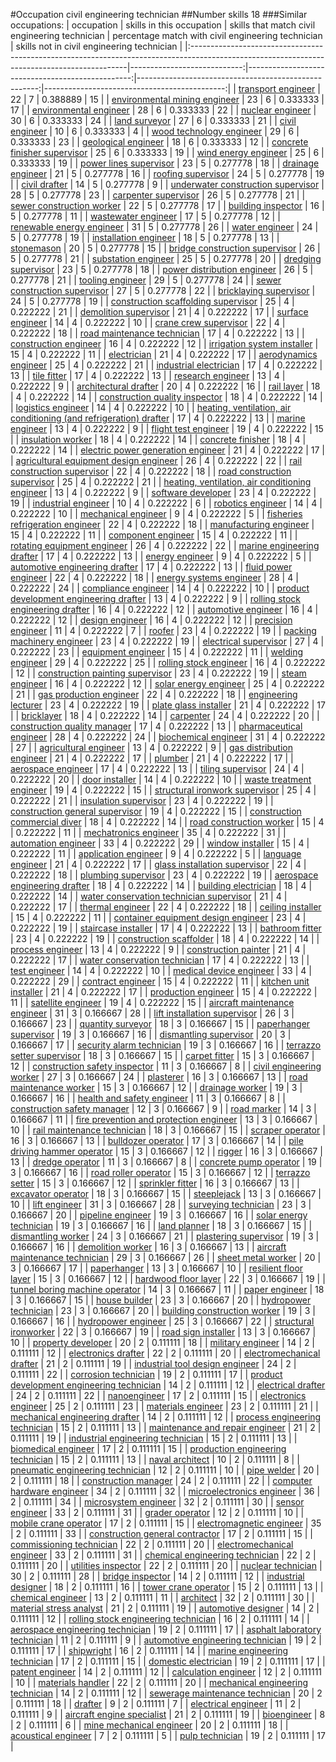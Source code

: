 #Occupation civil engineering technician
##Number skills 18
###Similar occupations:
| occupation                                                                                                                                  |   skills in this occupation |   skills that match civil engineering technician |   percentage match with civil engineering technician |   skills not in civil engineering technician |
|:--------------------------------------------------------------------------------------------------------------------------------------------|----------------------------:|-------------------------------------------------:|-----------------------------------------------------:|---------------------------------------------:|
| [transport engineer](transport_engineer.md)                                                                                                 |                          22 |                                                7 |                                             0.388889 |                                           15 |
| [environmental mining engineer](environmental_mining_engineer.md)                                                                           |                          23 |                                                6 |                                             0.333333 |                                           17 |
| [environmental engineer](environmental_engineer.md)                                                                                         |                          28 |                                                6 |                                             0.333333 |                                           22 |
| [nuclear engineer](nuclear_engineer.md)                                                                                                     |                          30 |                                                6 |                                             0.333333 |                                           24 |
| [land surveyor](land_surveyor.md)                                                                                                           |                          27 |                                                6 |                                             0.333333 |                                           21 |
| [civil engineer](civil_engineer.md)                                                                                                         |                          10 |                                                6 |                                             0.333333 |                                            4 |
| [wood technology engineer](wood_technology_engineer.md)                                                                                     |                          29 |                                                6 |                                             0.333333 |                                           23 |
| [geological engineer](geological_engineer.md)                                                                                               |                          18 |                                                6 |                                             0.333333 |                                           12 |
| [concrete finisher supervisor](concrete_finisher_supervisor.md)                                                                             |                          25 |                                                6 |                                             0.333333 |                                           19 |
| [wind energy engineer](wind_energy_engineer.md)                                                                                             |                          25 |                                                6 |                                             0.333333 |                                           19 |
| [power lines supervisor](power_lines_supervisor.md)                                                                                         |                          23 |                                                5 |                                             0.277778 |                                           18 |
| [drainage engineer](drainage_engineer.md)                                                                                                   |                          21 |                                                5 |                                             0.277778 |                                           16 |
| [roofing supervisor](roofing_supervisor.md)                                                                                                 |                          24 |                                                5 |                                             0.277778 |                                           19 |
| [civil drafter](civil_drafter.md)                                                                                                           |                          14 |                                                5 |                                             0.277778 |                                            9 |
| [underwater construction supervisor](underwater_construction_supervisor.md)                                                                 |                          28 |                                                5 |                                             0.277778 |                                           23 |
| [carpenter supervisor](carpenter_supervisor.md)                                                                                             |                          26 |                                                5 |                                             0.277778 |                                           21 |
| [sewer construction worker](sewer_construction_worker.md)                                                                                   |                          22 |                                                5 |                                             0.277778 |                                           17 |
| [building inspector](building_inspector.md)                                                                                                 |                          16 |                                                5 |                                             0.277778 |                                           11 |
| [wastewater engineer](wastewater_engineer.md)                                                                                               |                          17 |                                                5 |                                             0.277778 |                                           12 |
| [renewable energy engineer](renewable_energy_engineer.md)                                                                                   |                          31 |                                                5 |                                             0.277778 |                                           26 |
| [water engineer](water_engineer.md)                                                                                                         |                          24 |                                                5 |                                             0.277778 |                                           19 |
| [installation engineer](installation_engineer.md)                                                                                           |                          18 |                                                5 |                                             0.277778 |                                           13 |
| [stonemason](stonemason.md)                                                                                                                 |                          20 |                                                5 |                                             0.277778 |                                           15 |
| [bridge construction supervisor](bridge_construction_supervisor.md)                                                                         |                          26 |                                                5 |                                             0.277778 |                                           21 |
| [substation engineer](substation_engineer.md)                                                                                               |                          25 |                                                5 |                                             0.277778 |                                           20 |
| [dredging supervisor](dredging_supervisor.md)                                                                                               |                          23 |                                                5 |                                             0.277778 |                                           18 |
| [power distribution engineer](power_distribution_engineer.md)                                                                               |                          26 |                                                5 |                                             0.277778 |                                           21 |
| [tooling engineer](tooling_engineer.md)                                                                                                     |                          29 |                                                5 |                                             0.277778 |                                           24 |
| [sewer construction supervisor](sewer_construction_supervisor.md)                                                                           |                          27 |                                                5 |                                             0.277778 |                                           22 |
| [bricklaying supervisor](bricklaying_supervisor.md)                                                                                         |                          24 |                                                5 |                                             0.277778 |                                           19 |
| [construction scaffolding supervisor](construction_scaffolding_supervisor.md)                                                               |                          25 |                                                4 |                                             0.222222 |                                           21 |
| [demolition supervisor](demolition_supervisor.md)                                                                                           |                          21 |                                                4 |                                             0.222222 |                                           17 |
| [surface engineer](surface_engineer.md)                                                                                                     |                          14 |                                                4 |                                             0.222222 |                                           10 |
| [crane crew supervisor](crane_crew_supervisor.md)                                                                                           |                          22 |                                                4 |                                             0.222222 |                                           18 |
| [road maintenance technician](road_maintenance_technician.md)                                                                               |                          17 |                                                4 |                                             0.222222 |                                           13 |
| [construction engineer](construction_engineer.md)                                                                                           |                          16 |                                                4 |                                             0.222222 |                                           12 |
| [irrigation system installer](irrigation_system_installer.md)                                                                               |                          15 |                                                4 |                                             0.222222 |                                           11 |
| [electrician](electrician.md)                                                                                                               |                          21 |                                                4 |                                             0.222222 |                                           17 |
| [aerodynamics engineer](aerodynamics_engineer.md)                                                                                           |                          25 |                                                4 |                                             0.222222 |                                           21 |
| [industrial electrician](industrial_electrician.md)                                                                                         |                          17 |                                                4 |                                             0.222222 |                                           13 |
| [tile fitter](tile_fitter.md)                                                                                                               |                          17 |                                                4 |                                             0.222222 |                                           13 |
| [research engineer](research_engineer.md)                                                                                                   |                          13 |                                                4 |                                             0.222222 |                                            9 |
| [architectural drafter](architectural_drafter.md)                                                                                           |                          20 |                                                4 |                                             0.222222 |                                           16 |
| [rail layer](rail_layer.md)                                                                                                                 |                          18 |                                                4 |                                             0.222222 |                                           14 |
| [construction quality inspector](construction_quality_inspector.md)                                                                         |                          18 |                                                4 |                                             0.222222 |                                           14 |
| [logistics engineer](logistics_engineer.md)                                                                                                 |                          14 |                                                4 |                                             0.222222 |                                           10 |
| [heating, ventilation, air conditioning (and refrigeration) drafter](heating,_ventilation,_air_conditioning_(and_refrigeration)_drafter.md) |                          17 |                                                4 |                                             0.222222 |                                           13 |
| [marine engineer](marine_engineer.md)                                                                                                       |                          13 |                                                4 |                                             0.222222 |                                            9 |
| [flight test engineer](flight_test_engineer.md)                                                                                             |                          19 |                                                4 |                                             0.222222 |                                           15 |
| [insulation worker](insulation_worker.md)                                                                                                   |                          18 |                                                4 |                                             0.222222 |                                           14 |
| [concrete finisher](concrete_finisher.md)                                                                                                   |                          18 |                                                4 |                                             0.222222 |                                           14 |
| [electric power generation engineer](electric_power_generation_engineer.md)                                                                 |                          21 |                                                4 |                                             0.222222 |                                           17 |
| [agricultural equipment design engineer](agricultural_equipment_design_engineer.md)                                                         |                          26 |                                                4 |                                             0.222222 |                                           22 |
| [rail construction supervisor](rail_construction_supervisor.md)                                                                             |                          22 |                                                4 |                                             0.222222 |                                           18 |
| [road construction supervisor](road_construction_supervisor.md)                                                                             |                          25 |                                                4 |                                             0.222222 |                                           21 |
| [heating, ventilation, air conditioning engineer](heating,_ventilation,_air_conditioning_engineer.md)                                       |                          13 |                                                4 |                                             0.222222 |                                            9 |
| [software developer](software_developer.md)                                                                                                 |                          23 |                                                4 |                                             0.222222 |                                           19 |
| [industrial engineer](industrial_engineer.md)                                                                                               |                          10 |                                                4 |                                             0.222222 |                                            6 |
| [robotics engineer](robotics_engineer.md)                                                                                                   |                          14 |                                                4 |                                             0.222222 |                                           10 |
| [mechanical engineer](mechanical_engineer.md)                                                                                               |                           9 |                                                4 |                                             0.222222 |                                            5 |
| [fisheries refrigeration engineer](fisheries_refrigeration_engineer.md)                                                                     |                          22 |                                                4 |                                             0.222222 |                                           18 |
| [manufacturing engineer](manufacturing_engineer.md)                                                                                         |                          15 |                                                4 |                                             0.222222 |                                           11 |
| [component engineer](component_engineer.md)                                                                                                 |                          15 |                                                4 |                                             0.222222 |                                           11 |
| [rotating equipment engineer](rotating_equipment_engineer.md)                                                                               |                          26 |                                                4 |                                             0.222222 |                                           22 |
| [marine engineering drafter](marine_engineering_drafter.md)                                                                                 |                          17 |                                                4 |                                             0.222222 |                                           13 |
| [energy engineer](energy_engineer.md)                                                                                                       |                           9 |                                                4 |                                             0.222222 |                                            5 |
| [automotive engineering drafter](automotive_engineering_drafter.md)                                                                         |                          17 |                                                4 |                                             0.222222 |                                           13 |
| [fluid power engineer](fluid_power_engineer.md)                                                                                             |                          22 |                                                4 |                                             0.222222 |                                           18 |
| [energy systems engineer](energy_systems_engineer.md)                                                                                       |                          28 |                                                4 |                                             0.222222 |                                           24 |
| [compliance engineer](compliance_engineer.md)                                                                                               |                          14 |                                                4 |                                             0.222222 |                                           10 |
| [product development engineering drafter](product_development_engineering_drafter.md)                                                       |                          13 |                                                4 |                                             0.222222 |                                            9 |
| [rolling stock engineering drafter](rolling_stock_engineering_drafter.md)                                                                   |                          16 |                                                4 |                                             0.222222 |                                           12 |
| [automotive engineer](automotive_engineer.md)                                                                                               |                          16 |                                                4 |                                             0.222222 |                                           12 |
| [design engineer](design_engineer.md)                                                                                                       |                          16 |                                                4 |                                             0.222222 |                                           12 |
| [precision engineer](precision_engineer.md)                                                                                                 |                          11 |                                                4 |                                             0.222222 |                                            7 |
| [roofer](roofer.md)                                                                                                                         |                          23 |                                                4 |                                             0.222222 |                                           19 |
| [packing machinery engineer](packing_machinery_engineer.md)                                                                                 |                          23 |                                                4 |                                             0.222222 |                                           19 |
| [electrical supervisor](electrical_supervisor.md)                                                                                           |                          27 |                                                4 |                                             0.222222 |                                           23 |
| [equipment engineer](equipment_engineer.md)                                                                                                 |                          15 |                                                4 |                                             0.222222 |                                           11 |
| [welding engineer](welding_engineer.md)                                                                                                     |                          29 |                                                4 |                                             0.222222 |                                           25 |
| [rolling stock engineer](rolling_stock_engineer.md)                                                                                         |                          16 |                                                4 |                                             0.222222 |                                           12 |
| [construction painting supervisor](construction_painting_supervisor.md)                                                                     |                          23 |                                                4 |                                             0.222222 |                                           19 |
| [steam engineer](steam_engineer.md)                                                                                                         |                          16 |                                                4 |                                             0.222222 |                                           12 |
| [solar energy engineer](solar_energy_engineer.md)                                                                                           |                          25 |                                                4 |                                             0.222222 |                                           21 |
| [gas production engineer](gas_production_engineer.md)                                                                                       |                          22 |                                                4 |                                             0.222222 |                                           18 |
| [engineering lecturer](engineering_lecturer.md)                                                                                             |                          23 |                                                4 |                                             0.222222 |                                           19 |
| [plate glass installer](plate_glass_installer.md)                                                                                           |                          21 |                                                4 |                                             0.222222 |                                           17 |
| [bricklayer](bricklayer.md)                                                                                                                 |                          18 |                                                4 |                                             0.222222 |                                           14 |
| [carpenter](carpenter.md)                                                                                                                   |                          24 |                                                4 |                                             0.222222 |                                           20 |
| [construction quality manager](construction_quality_manager.md)                                                                             |                          17 |                                                4 |                                             0.222222 |                                           13 |
| [pharmaceutical engineer](pharmaceutical_engineer.md)                                                                                       |                          28 |                                                4 |                                             0.222222 |                                           24 |
| [biochemical engineer](biochemical_engineer.md)                                                                                             |                          31 |                                                4 |                                             0.222222 |                                           27 |
| [agricultural engineer](agricultural_engineer.md)                                                                                           |                          13 |                                                4 |                                             0.222222 |                                            9 |
| [gas distribution engineer](gas_distribution_engineer.md)                                                                                   |                          21 |                                                4 |                                             0.222222 |                                           17 |
| [plumber](plumber.md)                                                                                                                       |                          21 |                                                4 |                                             0.222222 |                                           17 |
| [aerospace engineer](aerospace_engineer.md)                                                                                                 |                          17 |                                                4 |                                             0.222222 |                                           13 |
| [tiling supervisor](tiling_supervisor.md)                                                                                                   |                          24 |                                                4 |                                             0.222222 |                                           20 |
| [door installer](door_installer.md)                                                                                                         |                          14 |                                                4 |                                             0.222222 |                                           10 |
| [waste treatment engineer](waste_treatment_engineer.md)                                                                                     |                          19 |                                                4 |                                             0.222222 |                                           15 |
| [structural ironwork supervisor](structural_ironwork_supervisor.md)                                                                         |                          25 |                                                4 |                                             0.222222 |                                           21 |
| [insulation supervisor](insulation_supervisor.md)                                                                                           |                          23 |                                                4 |                                             0.222222 |                                           19 |
| [construction general supervisor](construction_general_supervisor.md)                                                                       |                          19 |                                                4 |                                             0.222222 |                                           15 |
| [construction commercial diver](construction_commercial_diver.md)                                                                           |                          18 |                                                4 |                                             0.222222 |                                           14 |
| [road construction worker](road_construction_worker.md)                                                                                     |                          15 |                                                4 |                                             0.222222 |                                           11 |
| [mechatronics engineer](mechatronics_engineer.md)                                                                                           |                          35 |                                                4 |                                             0.222222 |                                           31 |
| [automation engineer](automation_engineer.md)                                                                                               |                          33 |                                                4 |                                             0.222222 |                                           29 |
| [window installer](window_installer.md)                                                                                                     |                          15 |                                                4 |                                             0.222222 |                                           11 |
| [application engineer](application_engineer.md)                                                                                             |                           9 |                                                4 |                                             0.222222 |                                            5 |
| [language engineer](language_engineer.md)                                                                                                   |                          21 |                                                4 |                                             0.222222 |                                           17 |
| [glass installation supervisor](glass_installation_supervisor.md)                                                                           |                          22 |                                                4 |                                             0.222222 |                                           18 |
| [plumbing supervisor](plumbing_supervisor.md)                                                                                               |                          23 |                                                4 |                                             0.222222 |                                           19 |
| [aerospace engineering drafter](aerospace_engineering_drafter.md)                                                                           |                          18 |                                                4 |                                             0.222222 |                                           14 |
| [building electrician](building_electrician.md)                                                                                             |                          18 |                                                4 |                                             0.222222 |                                           14 |
| [water conservation technician supervisor](water_conservation_technician_supervisor.md)                                                     |                          21 |                                                4 |                                             0.222222 |                                           17 |
| [thermal engineer](thermal_engineer.md)                                                                                                     |                          22 |                                                4 |                                             0.222222 |                                           18 |
| [ceiling installer](ceiling_installer.md)                                                                                                   |                          15 |                                                4 |                                             0.222222 |                                           11 |
| [container equipment design engineer](container_equipment_design_engineer.md)                                                               |                          23 |                                                4 |                                             0.222222 |                                           19 |
| [staircase installer](staircase_installer.md)                                                                                               |                          17 |                                                4 |                                             0.222222 |                                           13 |
| [bathroom fitter](bathroom_fitter.md)                                                                                                       |                          23 |                                                4 |                                             0.222222 |                                           19 |
| [construction scaffolder](construction_scaffolder.md)                                                                                       |                          18 |                                                4 |                                             0.222222 |                                           14 |
| [process engineer](process_engineer.md)                                                                                                     |                          13 |                                                4 |                                             0.222222 |                                            9 |
| [construction painter](construction_painter.md)                                                                                             |                          21 |                                                4 |                                             0.222222 |                                           17 |
| [water conservation technician](water_conservation_technician.md)                                                                           |                          17 |                                                4 |                                             0.222222 |                                           13 |
| [test engineer](test_engineer.md)                                                                                                           |                          14 |                                                4 |                                             0.222222 |                                           10 |
| [medical device engineer](medical_device_engineer.md)                                                                                       |                          33 |                                                4 |                                             0.222222 |                                           29 |
| [contract engineer](contract_engineer.md)                                                                                                   |                          15 |                                                4 |                                             0.222222 |                                           11 |
| [kitchen unit installer](kitchen_unit_installer.md)                                                                                         |                          21 |                                                4 |                                             0.222222 |                                           17 |
| [production engineer](production_engineer.md)                                                                                               |                          15 |                                                4 |                                             0.222222 |                                           11 |
| [satellite engineer](satellite_engineer.md)                                                                                                 |                          19 |                                                4 |                                             0.222222 |                                           15 |
| [aircraft maintenance engineer](aircraft_maintenance_engineer.md)                                                                           |                          31 |                                                3 |                                             0.166667 |                                           28 |
| [lift installation supervisor](lift_installation_supervisor.md)                                                                             |                          26 |                                                3 |                                             0.166667 |                                           23 |
| [quantity surveyor](quantity_surveyor.md)                                                                                                   |                          18 |                                                3 |                                             0.166667 |                                           15 |
| [paperhanger supervisor](paperhanger_supervisor.md)                                                                                         |                          19 |                                                3 |                                             0.166667 |                                           16 |
| [dismantling supervisor](dismantling_supervisor.md)                                                                                         |                          20 |                                                3 |                                             0.166667 |                                           17 |
| [security alarm technician](security_alarm_technician.md)                                                                                   |                          19 |                                                3 |                                             0.166667 |                                           16 |
| [terrazzo setter supervisor](terrazzo_setter_supervisor.md)                                                                                 |                          18 |                                                3 |                                             0.166667 |                                           15 |
| [carpet fitter](carpet_fitter.md)                                                                                                           |                          15 |                                                3 |                                             0.166667 |                                           12 |
| [construction safety inspector](construction_safety_inspector.md)                                                                           |                          11 |                                                3 |                                             0.166667 |                                            8 |
| [civil engineering worker](civil_engineering_worker.md)                                                                                     |                          27 |                                                3 |                                             0.166667 |                                           24 |
| [plasterer](plasterer.md)                                                                                                                   |                          16 |                                                3 |                                             0.166667 |                                           13 |
| [road maintenance worker](road_maintenance_worker.md)                                                                                       |                          15 |                                                3 |                                             0.166667 |                                           12 |
| [drainage worker](drainage_worker.md)                                                                                                       |                          19 |                                                3 |                                             0.166667 |                                           16 |
| [health and safety engineer](health_and_safety_engineer.md)                                                                                 |                          11 |                                                3 |                                             0.166667 |                                            8 |
| [construction safety manager](construction_safety_manager.md)                                                                               |                          12 |                                                3 |                                             0.166667 |                                            9 |
| [road marker](road_marker.md)                                                                                                               |                          14 |                                                3 |                                             0.166667 |                                           11 |
| [fire prevention and protection engineer](fire_prevention_and_protection_engineer.md)                                                       |                          13 |                                                3 |                                             0.166667 |                                           10 |
| [rail maintenance technician](rail_maintenance_technician.md)                                                                               |                          18 |                                                3 |                                             0.166667 |                                           15 |
| [scraper operator](scraper_operator.md)                                                                                                     |                          16 |                                                3 |                                             0.166667 |                                           13 |
| [bulldozer operator](bulldozer_operator.md)                                                                                                 |                          17 |                                                3 |                                             0.166667 |                                           14 |
| [pile driving hammer operator](pile_driving_hammer_operator.md)                                                                             |                          15 |                                                3 |                                             0.166667 |                                           12 |
| [rigger](rigger.md)                                                                                                                         |                          16 |                                                3 |                                             0.166667 |                                           13 |
| [dredge operator](dredge_operator.md)                                                                                                       |                          11 |                                                3 |                                             0.166667 |                                            8 |
| [concrete pump operator](concrete_pump_operator.md)                                                                                         |                          19 |                                                3 |                                             0.166667 |                                           16 |
| [road roller operator](road_roller_operator.md)                                                                                             |                          15 |                                                3 |                                             0.166667 |                                           12 |
| [terrazzo setter](terrazzo_setter.md)                                                                                                       |                          15 |                                                3 |                                             0.166667 |                                           12 |
| [sprinkler fitter](sprinkler_fitter.md)                                                                                                     |                          16 |                                                3 |                                             0.166667 |                                           13 |
| [excavator operator](excavator_operator.md)                                                                                                 |                          18 |                                                3 |                                             0.166667 |                                           15 |
| [steeplejack](steeplejack.md)                                                                                                               |                          13 |                                                3 |                                             0.166667 |                                           10 |
| [lift engineer](lift_engineer.md)                                                                                                           |                          31 |                                                3 |                                             0.166667 |                                           28 |
| [surveying technician](surveying_technician.md)                                                                                             |                          23 |                                                3 |                                             0.166667 |                                           20 |
| [pipeline engineer](pipeline_engineer.md)                                                                                                   |                          19 |                                                3 |                                             0.166667 |                                           16 |
| [solar energy technician](solar_energy_technician.md)                                                                                       |                          19 |                                                3 |                                             0.166667 |                                           16 |
| [land planner](land_planner.md)                                                                                                             |                          18 |                                                3 |                                             0.166667 |                                           15 |
| [dismantling worker](dismantling_worker.md)                                                                                                 |                          24 |                                                3 |                                             0.166667 |                                           21 |
| [plastering supervisor](plastering_supervisor.md)                                                                                           |                          19 |                                                3 |                                             0.166667 |                                           16 |
| [demolition worker](demolition_worker.md)                                                                                                   |                          16 |                                                3 |                                             0.166667 |                                           13 |
| [aircraft maintenance technician](aircraft_maintenance_technician.md)                                                                       |                          29 |                                                3 |                                             0.166667 |                                           26 |
| [sheet metal worker](sheet_metal_worker.md)                                                                                                 |                          20 |                                                3 |                                             0.166667 |                                           17 |
| [paperhanger](paperhanger.md)                                                                                                               |                          13 |                                                3 |                                             0.166667 |                                           10 |
| [resilient floor layer](resilient_floor_layer.md)                                                                                           |                          15 |                                                3 |                                             0.166667 |                                           12 |
| [hardwood floor layer](hardwood_floor_layer.md)                                                                                             |                          22 |                                                3 |                                             0.166667 |                                           19 |
| [tunnel boring machine operator](tunnel_boring_machine_operator.md)                                                                         |                          14 |                                                3 |                                             0.166667 |                                           11 |
| [paper engineer](paper_engineer.md)                                                                                                         |                          18 |                                                3 |                                             0.166667 |                                           15 |
| [house builder](house_builder.md)                                                                                                           |                          23 |                                                3 |                                             0.166667 |                                           20 |
| [hydropower technician](hydropower_technician.md)                                                                                           |                          23 |                                                3 |                                             0.166667 |                                           20 |
| [building construction worker](building_construction_worker.md)                                                                             |                          19 |                                                3 |                                             0.166667 |                                           16 |
| [hydropower engineer](hydropower_engineer.md)                                                                                               |                          25 |                                                3 |                                             0.166667 |                                           22 |
| [structural ironworker](structural_ironworker.md)                                                                                           |                          22 |                                                3 |                                             0.166667 |                                           19 |
| [road sign installer](road_sign_installer.md)                                                                                               |                          13 |                                                3 |                                             0.166667 |                                           10 |
| [property developer](property_developer.md)                                                                                                 |                          20 |                                                2 |                                             0.111111 |                                           18 |
| [military engineer](military_engineer.md)                                                                                                   |                          14 |                                                2 |                                             0.111111 |                                           12 |
| [electronics drafter](electronics_drafter.md)                                                                                               |                          22 |                                                2 |                                             0.111111 |                                           20 |
| [electromechanical drafter](electromechanical_drafter.md)                                                                                   |                          21 |                                                2 |                                             0.111111 |                                           19 |
| [industrial tool design engineer](industrial_tool_design_engineer.md)                                                                       |                          24 |                                                2 |                                             0.111111 |                                           22 |
| [corrosion technician](corrosion_technician.md)                                                                                             |                          19 |                                                2 |                                             0.111111 |                                           17 |
| [product development engineering technician](product_development_engineering_technician.md)                                                 |                          14 |                                                2 |                                             0.111111 |                                           12 |
| [electrical drafter](electrical_drafter.md)                                                                                                 |                          24 |                                                2 |                                             0.111111 |                                           22 |
| [nanoengineer](nanoengineer.md)                                                                                                             |                          17 |                                                2 |                                             0.111111 |                                           15 |
| [electronics engineer](electronics_engineer.md)                                                                                             |                          25 |                                                2 |                                             0.111111 |                                           23 |
| [materials engineer](materials_engineer.md)                                                                                                 |                          23 |                                                2 |                                             0.111111 |                                           21 |
| [mechanical engineering drafter](mechanical_engineering_drafter.md)                                                                         |                          14 |                                                2 |                                             0.111111 |                                           12 |
| [process engineering technician](process_engineering_technician.md)                                                                         |                          15 |                                                2 |                                             0.111111 |                                           13 |
| [maintenance and repair engineer](maintenance_and_repair_engineer.md)                                                                       |                          21 |                                                2 |                                             0.111111 |                                           19 |
| [industrial engineering technician](industrial_engineering_technician.md)                                                                   |                          15 |                                                2 |                                             0.111111 |                                           13 |
| [biomedical engineer](biomedical_engineer.md)                                                                                               |                          17 |                                                2 |                                             0.111111 |                                           15 |
| [production engineering technician](production_engineering_technician.md)                                                                   |                          15 |                                                2 |                                             0.111111 |                                           13 |
| [naval architect](naval_architect.md)                                                                                                       |                          10 |                                                2 |                                             0.111111 |                                            8 |
| [pneumatic engineering technician](pneumatic_engineering_technician.md)                                                                     |                          12 |                                                2 |                                             0.111111 |                                           10 |
| [pipe welder](pipe_welder.md)                                                                                                               |                          20 |                                                2 |                                             0.111111 |                                           18 |
| [construction manager](construction_manager.md)                                                                                             |                          24 |                                                2 |                                             0.111111 |                                           22 |
| [computer hardware engineer](computer_hardware_engineer.md)                                                                                 |                          34 |                                                2 |                                             0.111111 |                                           32 |
| [microelectronics engineer](microelectronics_engineer.md)                                                                                   |                          36 |                                                2 |                                             0.111111 |                                           34 |
| [microsystem engineer](microsystem_engineer.md)                                                                                             |                          32 |                                                2 |                                             0.111111 |                                           30 |
| [sensor engineer](sensor_engineer.md)                                                                                                       |                          33 |                                                2 |                                             0.111111 |                                           31 |
| [grader operator](grader_operator.md)                                                                                                       |                          12 |                                                2 |                                             0.111111 |                                           10 |
| [mobile crane operator](mobile_crane_operator.md)                                                                                           |                          17 |                                                2 |                                             0.111111 |                                           15 |
| [electromagnetic engineer](electromagnetic_engineer.md)                                                                                     |                          35 |                                                2 |                                             0.111111 |                                           33 |
| [construction general contractor](construction_general_contractor.md)                                                                       |                          17 |                                                2 |                                             0.111111 |                                           15 |
| [commissioning technician](commissioning_technician.md)                                                                                     |                          22 |                                                2 |                                             0.111111 |                                           20 |
| [electromechanical engineer](electromechanical_engineer.md)                                                                                 |                          33 |                                                2 |                                             0.111111 |                                           31 |
| [chemical engineering technician](chemical_engineering_technician.md)                                                                       |                          22 |                                                2 |                                             0.111111 |                                           20 |
| [utilities inspector](utilities_inspector.md)                                                                                               |                          22 |                                                2 |                                             0.111111 |                                           20 |
| [nuclear technician](nuclear_technician.md)                                                                                                 |                          30 |                                                2 |                                             0.111111 |                                           28 |
| [bridge inspector](bridge_inspector.md)                                                                                                     |                          14 |                                                2 |                                             0.111111 |                                           12 |
| [industrial designer](industrial_designer.md)                                                                                               |                          18 |                                                2 |                                             0.111111 |                                           16 |
| [tower crane operator](tower_crane_operator.md)                                                                                             |                          15 |                                                2 |                                             0.111111 |                                           13 |
| [chemical engineer](chemical_engineer.md)                                                                                                   |                          13 |                                                2 |                                             0.111111 |                                           11 |
| [architect](architect.md)                                                                                                                   |                          32 |                                                2 |                                             0.111111 |                                           30 |
| [material stress analyst](material_stress_analyst.md)                                                                                       |                          21 |                                                2 |                                             0.111111 |                                           19 |
| [automotive designer](automotive_designer.md)                                                                                               |                          14 |                                                2 |                                             0.111111 |                                           12 |
| [rolling stock engineering technician](rolling_stock_engineering_technician.md)                                                             |                          16 |                                                2 |                                             0.111111 |                                           14 |
| [aerospace engineering technician](aerospace_engineering_technician.md)                                                                     |                          19 |                                                2 |                                             0.111111 |                                           17 |
| [asphalt laboratory technician](asphalt_laboratory_technician.md)                                                                           |                          11 |                                                2 |                                             0.111111 |                                            9 |
| [automotive engineering technician](automotive_engineering_technician.md)                                                                   |                          19 |                                                2 |                                             0.111111 |                                           17 |
| [shipwright](shipwright.md)                                                                                                                 |                          16 |                                                2 |                                             0.111111 |                                           14 |
| [marine engineering technician](marine_engineering_technician.md)                                                                           |                          17 |                                                2 |                                             0.111111 |                                           15 |
| [domestic electrician](domestic_electrician.md)                                                                                             |                          19 |                                                2 |                                             0.111111 |                                           17 |
| [patent engineer](patent_engineer.md)                                                                                                       |                          14 |                                                2 |                                             0.111111 |                                           12 |
| [calculation engineer](calculation_engineer.md)                                                                                             |                          12 |                                                2 |                                             0.111111 |                                           10 |
| [materials handler](materials_handler.md)                                                                                                   |                          22 |                                                2 |                                             0.111111 |                                           20 |
| [mechanical engineering technician](mechanical_engineering_technician.md)                                                                   |                          14 |                                                2 |                                             0.111111 |                                           12 |
| [sewerage maintenance technician](sewerage_maintenance_technician.md)                                                                       |                          20 |                                                2 |                                             0.111111 |                                           18 |
| [drafter](drafter.md)                                                                                                                       |                           9 |                                                2 |                                             0.111111 |                                            7 |
| [electrical engineer](electrical_engineer.md)                                                                                               |                          11 |                                                2 |                                             0.111111 |                                            9 |
| [aircraft engine specialist](aircraft_engine_specialist.md)                                                                                 |                          21 |                                                2 |                                             0.111111 |                                           19 |
| [bioengineer](bioengineer.md)                                                                                                               |                           8 |                                                2 |                                             0.111111 |                                            6 |
| [mine mechanical engineer](mine_mechanical_engineer.md)                                                                                     |                          20 |                                                2 |                                             0.111111 |                                           18 |
| [acoustical engineer](acoustical_engineer.md)                                                                                               |                           7 |                                                2 |                                             0.111111 |                                            5 |
| [pulp technician](pulp_technician.md)                                                                                                       |                          19 |                                                2 |                                             0.111111 |                                           17 |
